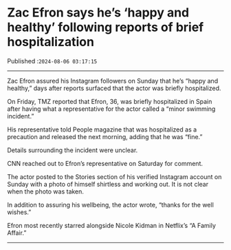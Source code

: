 # Zac Efron says he’s ‘happy and healthy’ following reports of brief hospitalization

Published :`2024-08-06 03:17:15`

---

Zac Efron assured his Instagram followers on Sunday that he’s “happy and healthy,” days after reports surfaced that the actor was briefly hospitalized.

On Friday, TMZ reported that Efron, 36, was briefly hospitalized in Spain after having what a representative for the actor called a “minor swimming incident.”

His representative told People magazine that was hospitalized as a precaution and released the next morning, adding that he was “fine.”

Details surrounding the incident were unclear.

CNN reached out to Efron’s representative on Saturday for comment.

The actor posted to the Stories section of his verified Instagram account on Sunday with a photo of himself shirtless and working out. It is not clear when the photo was taken.

In addition to assuring his wellbeing, the actor wrote, “thanks for the well wishes.”

Efron most recently starred alongside Nicole Kidman in Netflix’s “A Family Affair.”

---

